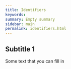 ```yaml
---
title: Identifiers
keywords:
summary: Empty summary
sidebar: main
permalink: identifiers.html
---
```


## Subtitle 1

Some text that you can fill in